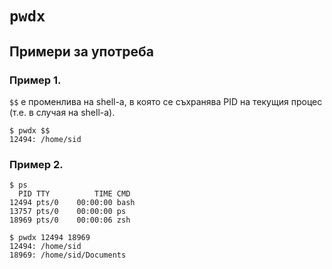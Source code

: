 # `pwdx`

## Примери за употреба

### Пример 1.

`$$` е променлива на shell-а, в която се съхранява PID на текущия процес (т.е. в случая на shell-а).

```
$ pwdx $$
12494: /home/sid
```

### Пример 2.

```
$ ps
  PID TTY          TIME CMD
12494 pts/0    00:00:00 bash
13757 pts/0    00:00:00 ps
18969 pts/0    00:00:06 zsh

$ pwdx 12494 18969
12494: /home/sid
18969: /home/sid/Documents
```